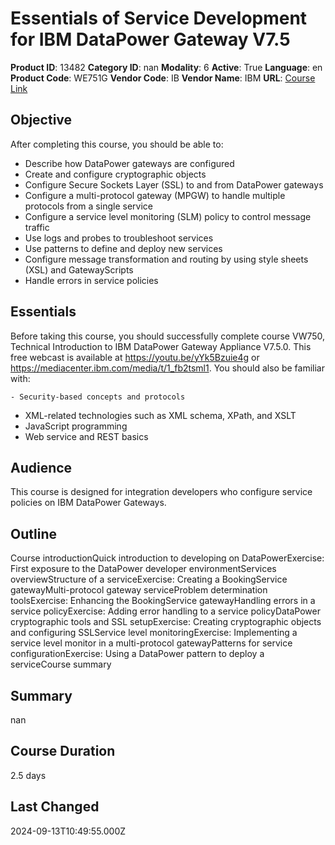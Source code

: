 # Essentials of Service Development for IBM DataPower Gateway V7.5

**Product ID**: 13482
**Category ID**: nan
**Modality**: 6
**Active**: True
**Language**: en
**Product Code**: WE751G
**Vendor Code**: IB
**Vendor Name**: IBM
**URL**: [Course Link](https://www.fastlaneus.com/course/ibm-we751g)

## Objective
After completing this course, you should be able to:


- Describe how DataPower gateways are configured
- Create and configure cryptographic objects
- Configure Secure Sockets Layer (SSL) to and from DataPower gateways
- Configure a multi-protocol gateway (MPGW) to handle multiple protocols from a single service
- Configure a service level monitoring (SLM) policy to control message traffic
- Use logs and probes to troubleshoot services
- Use patterns to define and deploy new services
- Configure message transformation and routing by using style sheets (XSL) and GatewayScripts
- Handle errors in service policies

## Essentials
Before taking this course, you should successfully complete course VW750, Technical Introduction to IBM DataPower Gateway Appliance V7.5.0. This free webcast is available at https://youtu.be/yYk5Bzuie4g or https://mediacenter.ibm.com/media/t/1_fb2tsml1. You should also be familiar with:



	- Security-based concepts and protocols
- XML-related technologies such as XML schema, XPath, and XSLT
- JavaScript programming
- Web service and REST basics

## Audience
This course is designed for integration developers who configure service policies on IBM DataPower Gateways.

## Outline
Course introductionQuick introduction to developing on DataPowerExercise: First exposure to the DataPower developer environmentServices overviewStructure of a serviceExercise: Creating a BookingService gatewayMulti-protocol gateway serviceProblem determination toolsExercise: Enhancing the BookingService gatewayHandling errors in a service policyExercise: Adding error handling to a service policyDataPower cryptographic tools and SSL setupExercise: Creating cryptographic objects and configuring SSLService level monitoringExercise: Implementing a service level monitor in a multi-protocol gatewayPatterns for service configurationExercise: Using a DataPower pattern to deploy a serviceCourse summary

## Summary
nan

## Course Duration
2.5 days

## Last Changed
2024-09-13T10:49:55.000Z
